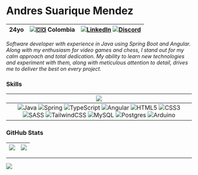#  Andres Suarique Mendez
| 24yo | ![🇨🇴](https://flagcdn.com/16x12/co.png) Colombia |[![LinkedIn](https://img.shields.io/badge/LinkedIn-%230077B5.svg?style=for-the-badge&logo=linkedin&logoColor=white)](https://linkedin.com/in/andresuarique) [![Discord](https://img.shields.io/badge/Discord-7289DA?style=for-the-badge&logo=discord&logoColor=white)](https://discordapp.com/users/asuarique)|
|---|---|---|

_Software developer with experience in Java using Spring Boot and Angular. Along with my enthusiasm for video games and chess, I stand out for my calm approach and total dedication. My ability to learn new technologies and experiment with them, along with meticulous attention to detail, drives me to deliver the best on every project._

###

### Skills
|![](https://github-readme-stats.vercel.app/api/top-langs/?username=andresuarique&theme=radical&hide_border=false&include_all_commits=true&count_private=true&layout=donut)|
|:---:|
|![Java](https://img.shields.io/badge/java-%23ED8B00.svg?style=for-the-badge&logo=openjdk&logoColor=white) ![Spring](https://img.shields.io/badge/spring-%236DB33F.svg?style=for-the-badge&logo=spring&logoColor=white) ![TypeScript](https://img.shields.io/badge/typescript-%23007ACC.svg?style=for-the-badge&logo=typescript&logoColor=white) ![Angular](https://img.shields.io/badge/angular-%23DD0031.svg?style=for-the-badge&logo=angular&logoColor=white) ![HTML5](https://img.shields.io/badge/html5-%23E34F26.svg?style=for-the-badge&logo=html5&logoColor=white) ![CSS3](https://img.shields.io/badge/css3-%231572B6.svg?style=for-the-badge&logo=css3&logoColor=white) ![SASS](https://img.shields.io/badge/Sass-CC6699?style=for-the-badge&logo=sass&logoColor=white) ![TailwindCSS](https://img.shields.io/badge/tailwindcss-%2338B2AC.svg?style=for-the-badge&logo=tailwind-css&logoColor=white) ![MySQL](https://img.shields.io/badge/mysql-%2300000f.svg?style=for-the-badge&logo=mysql&logoColor=white) ![Postgres](https://img.shields.io/badge/postgres-%23316192.svg?style=for-the-badge&logo=postgresql&logoColor=white) ![Arduino](https://img.shields.io/badge/-Arduino-00979D?style=for-the-badge&logo=Arduino&logoColor=white)|


### GitHub Stats
|![](https://github-readme-stats.vercel.app/api?username=andresuarique&theme=radical&hide_border=false&include_all_commits=true&count_private=true)|![](https://github-readme-streak-stats.herokuapp.com/?user=andresuarique&theme=radical&hide_border=false)<br/>|
|:--|---|

----

![](https://komarev.com/ghpvc/?username=andresuarique&label=Profile%20views&color=6508A0&style=for-the-badge)
